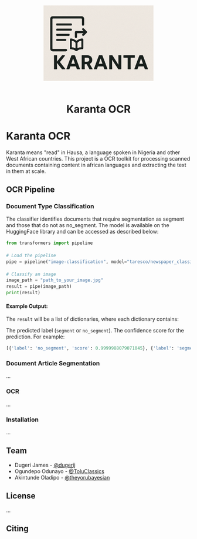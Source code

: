<div align="center">
<img src="assets/karanta.png" alt="Karanta OCR Logo" width="300"/>
<br/>
  <br>
  <h1>Karanta OCR</h1>
</div>

# Karanta OCR
Karanta means "read" in Hausa, a language spoken in Nigeria and other West African countries. This project is a OCR toolkit for processing scanned documents containing content in african languages and extracting the text in them at scale.

## OCR Pipeline

### Document Type Classification
The classifier identifies documents that require segmentation as segment and those that do not as no_segment. The model is available on the HuggingFace library and can be accessed as described below:

```python
from transformers import pipeline

# Load the pipeline
pipe = pipeline("image-classification", model="taresco/newspaper_classifier_segformer")

# Classify an image
image_path = "path_to_your_image.jpg"
result = pipe(image_path)
print(result)
```

#### Example Output:
The `result` will be a list of dictionaries, where each dictionary contains:

The predicted label (`segment` or `no_segment`).
The confidence score for the prediction.
For example:

```python
[{'label': 'no_segment', 'score': 0.9999988079071045}, {'label': 'segment', 'score': 1.2489092569012428e-06}]
```

### Document Article Segmentation
...

### OCR
...


### Installation
...

## Team

- Dugeri James - [@dugerij](https://github.com/dugerij)
- Ogundepo Odunayo - [@ToluClassics](https://github.com/ToluClassics)
- Akintunde Oladipo - [@theyorubayesian](https://github.com/theyorubayesian)

## License
...

## Citing
